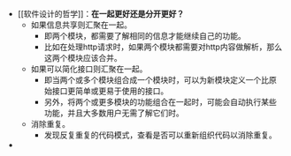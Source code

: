 - [[软件设计的哲学]]：**在一起更好还是分开更好？**
	- 如果信息共享则汇聚在一起。
		- 即两个模块，都需要了解相同的信息才能继续自己的功能。
		- 比如在处理http请求时，如果两个模块都需要对http内容做解析，那么这两个模块应该合并。
	- 如果可以简化接口则汇聚在一起。
		- 即当两个或多个模块组合成一个模块时，可以为新模块定义一个比原始接口更简单或更易于使用的接口。
		- 另外，将两个或更多模块的功能组合在一起时，可能会自动执行某些功能，并且大多数用户无需了解它们时。
	- 消除重复。
		- 发现反复重复的代码模式，查看是否可以重新组织代码以消除重复。
-
